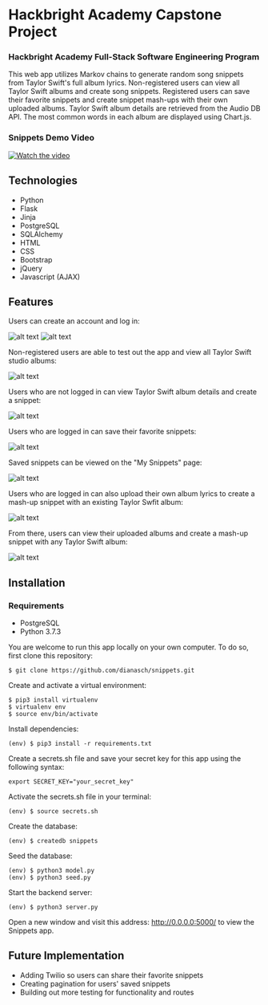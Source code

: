 # Hackbright Academy Capstone Project
### Hackbright Academy Full-Stack Software Engineering Program

This web app utilizes Markov chains to generate random song snippets from Taylor Swift's full album lyrics. Non-registered users can view all Taylor Swift albums and create song snippets. Registered users can save their favorite snippets and create snippet mash-ups with their own uploaded albums. Taylor Swift album details are retrieved from the Audio DB API. The most common words in each album are displayed using Chart.js.

### Snippets Demo Video

[![Watch the video](https://img.youtube.com/vi/EMqwaaNgIbo/maxresdefault.jpg)](https://www.youtube.com/watch?v=EMqwaaNgIbo)

## Technologies
* Python
* Flask
* Jinja
* PostgreSQL
* SQLAlchemy
* HTML
* CSS
* Bootstrap
* jQuery
* Javascript (AJAX)

## Features

Users can create an account and log in:

![alt text](https://github.com/dianasch/snippets/blob/main/static/gifs/create-account.gif "Create an account form")
![alt text](https://github.com/dianasch/snippets/blob/main/static/gifs/login.gif "Log in form")

Non-registered users are able to test out the app and view all Taylor Swift studio albums:

![alt text](https://github.com/dianasch/snippets/blob/main/static/gifs/all-albums.gif "Displaying all Taylor Swift albums")

Users who are not logged in can view Taylor Swift album details and create a snippet:

![alt text](https://github.com/dianasch/snippets/blob/main/static/gifs/create-snippet.gif "Creating a snippet on an album details page")

Users who are logged in can save their favorite snippets:

![alt text](https://github.com/dianasch/snippets/blob/main/static/gifs/save-snippet.gif "Saving a snippet")

Saved snippets can be viewed on the "My Snippets" page:

![alt text](https://github.com/dianasch/snippets/blob/main/static/gifs/my-snippets.gif "My snippets page displaying saved snippets")

Users who are logged in can also upload their own album lyrics to create a mash-up snippet with an existing Taylor Swfit album:

![alt text](https://github.com/dianasch/snippets/blob/main/static/gifs/upload-album.gif "Upload album lyrics form")

From there, users can view their uploaded albums and create a mash-up snippet with any Taylor Swift album:

![alt text](https://github.com/dianasch/snippets/blob/main/static/gifs/mash-up.gif "Creating a mash-up snippet from a user-uploaded album")

## Installation

### Requirements

* PostgreSQL
* Python 3.7.3

You are welcome to run this app locally on your own computer. To do so, first clone this repository:

```
$ git clone https://github.com/dianasch/snippets.git
```

Create and activate a virtual environment:

```
$ pip3 install virtualenv
$ virtualenv env
$ source env/bin/activate
```

Install dependencies:

```
(env) $ pip3 install -r requirements.txt
```

Create a secrets.sh file and save your secret key for this app using the following syntax:

```
export SECRET_KEY="your_secret_key"
```

Activate the secrets.sh file in your terminal:

```
(env) $ source secrets.sh
```

Create the database:

```
(env) $ createdb snippets
```

Seed the database:

```
(env) $ python3 model.py
(env) $ python3 seed.py
```

Start the backend server:

```
(env) $ python3 server.py
```

Open a new window and visit this address: http://0.0.0.0:5000/ to view the Snippets app.

## Future Implementation

* Adding Twilio so users can share their favorite snippets
* Creating pagination for users' saved snippets
* Building out more testing for functionality and routes